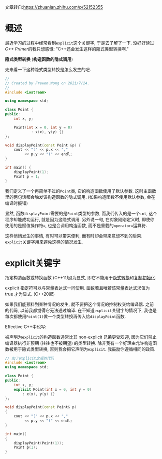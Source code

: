 文章转自:https://zhuanlan.zhihu.com/p/52152355

# 概述

最近学习的过程中经常看到`explicit`这个关键字, 于是去了解了一下. 没好好读过*C++ Primer*的我只想感慨: "C++还会发生这样的隐式类型转换啊."

**隐式类型转换** (**构造函数的隐式调用**)

先来看一下这种隐式类型转换是怎么发生的吧.

```c++
//
// Created by Frewen.Wong on 2021/7/24.
//
#include <iostream>

using namespace std;

class Point {
public:
    int x, y;

    Point(int x = 0, int y = 0)
            : x(x), y(y) {}
};

void displayPoint(const Point &p) {
    cout << "(" << p.x << ","
         << p.y << ")" << endl;
}

int main() {
    displayPoint(1);
    Point p = 1;
}
```

我们定义了一个再简单不过的`Point`类, 它的构造函数使用了默认参数. 这时主函数里的两句话都会触发该构造函数的隐式调用. (如果构造函数不使用默认参数, 会在编译时报错)

显然, 函数`displayPoint`需要的是`Point`类型的参数, 而我们传入的是一个`int`, 这个程序却能成功运行, 就是因为这隐式调用. 另外说一句, 在对象刚刚定义时, 即使你使用的是赋值操作符`=`, 也是会调用构造函数, 而不是重载的`operator=`运算符.

这样悄悄发生的事情, 有时可以带来便利, 而有时却会带来意想不到的后果. `explicit`关键字用来避免这样的情况发生.



# **explicit关键字**

指定构造函数或转换函数 (C++11起)为显式, 即它不能用于[隐式转换](https://link.zhihu.com/?target=https%3A//zh.cppreference.com/w/cpp/language/implicit_conversion)和[复制初始化](https://link.zhihu.com/?target=https%3A//zh.cppreference.com/w/cpp/language/copy_initialization).

explicit 指定符可以与常量表达式一同使用. 函数若且唯若该常量表达式求值为 true 才为显式. (C++20起)

如果我们能预料到某种情况的发生, 就不要把这个情况的控制权交给编译器. 之前的代码, 以前我都觉得它无法通过编译. 在不知道`explicit`关键字的情况下, 我也是每次都使用`Point(1)`做一个类型转换再传入给`displayPoint`函数.



Effective C++中也写:

被声明为`explicit`的构造函数通常比其 non-explicit 兄弟更受欢迎, 因为它们禁止编译器执行非预期 (往往也不被期望) 的类型转换. 除非我有一个好理由允许构造函数被用于隐式类型转换, 否则我会把它声明为`explicit`. 我鼓励你遵循相同的政策.

```c++
// 加了explicit之后的代码
#include <iostream>
using namespace std;

class Point {
public:
    int x, y;
    explicit Point(int x = 0, int y = 0)
        : x(x), y(y) {}
};

void displayPoint(const Point& p) 
{
    cout << "(" << p.x << "," 
         << p.y << ")" << endl;
}

int main()
{
    displayPoint(Point(1));
    Point p(1);
}
```

